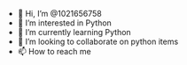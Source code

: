 - 👋 Hi, I’m @1021656758
- 👀 I’m interested in Python
- 🌱 I’m currently learning Python
- 💞️ I’m looking to collaborate on python items
- 📫 How to reach me 

<!---
1021656758/1021656758 is a ✨ special ✨ repository because its `README.md` (this file) appears on your GitHub profile.
You can click the Preview link to take a look at your changes.
--->
